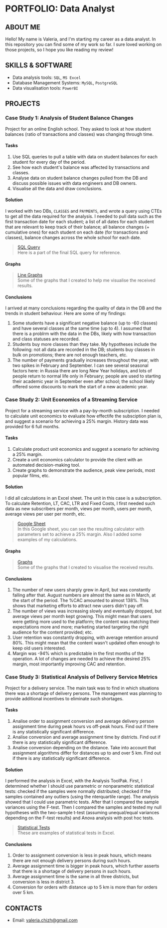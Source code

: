 # PORTFOLIO: Data Analyst

## ABOUT ME
Hello! My name is Valeria, and I'm starting my career as a data analyst. In this repository you can find some of my work so far. 
I sure loved working on those projects, so I hope you like reading my review!

## SKILLS & SOFTWARE
- Data analysis tools: `SQL`, `MS Excel`
- Database Management Systems: `MySQL`, `PostgreSQL`
- Data visualisation tools: `PowerBI`

## PROJECTS
### Case Study 1: Analysis of Student Balance Changes
Project for an online English school. They asked to look at how student balances (ratio of transactions and classes) was changing through time. 

#### Tasks
1. Use SQL queries to pull a table with data on student balances for each student for every day of the period.
2. See how each student's balance was affected by transactions and classes.
3. Analyse data on student balance changes pulled from the DB and discuss possible issues with data engineers and DB owners.
4. Visualise all the data and draw conclusions.

#### Solution
I worked with two DBs, `CLASSES` and `PAYMENTS`, and wrote a query using CTEs to get all the data required for the analysis. I needed to pull data such as the first transaction date for each student; a list of all dates for each student that are relevant to keep track of their balance; all balance changes (+ cumulative ones) for each student on each date (for transactions and classes), balance changes across the whole school for each date.

> <a href="https://github.com/Melifarro19/Valeria-Dzhukich-Portfolio/blob/main/Case%20Study%201/SQL%20Query">SQL Query</a>
<br> Here is a part of the final SQL query for reference.

#### Graphs
> <a href="https://github.com/Melifarro19/Valeria-Dzhukich-Portfolio/blob/main/Case%20Study%201/Visuals.md">Line Graphs</a>
<br> Some of the graphs that I created to help me visualise the received results.

#### Conclusions
I arrived at many conclusions regarding the quality of data in the DB and the trends in student behaviour. Here are some of my findings:
1. Some students have a significant negative balance (up to -60 classes) and have several classes at the same time (up to 4). I assumed that there is a problrm with the data in the DBs, likely with how transaction and class statuses are recorded.
2. Students buy more classes than they take. My hypotheses include the following: not all data are recorded in the DB; students buy classes in bulk on promotions; there are not enough teachers, etc.
3. The number of payments gradually increases throughout the year, with two spikes in February and September. I can see several seasonal factors here: in Russia there are long New Year holidays, and lots of people return to normal life only in February; people are used to starting their academic year in September even after school; the school likely offered some discounts to mark the start of a new academic year.   

### Case Study 2: Unit Economics of a Streaming Service
Project for a streaming service with a pay-by-month subscription. I needed to calculate unit economics to evaluate how effectife the subsciption plan is, and suggest a scenario for achieving a 25% margin. History data was provided for 6 full months.

#### Tasks
1. Calculate product unit economics and suggest a scenario for achieving a 25% margin.
2. Create a unit economics calculator to provide the client with an automated decision-making tool.
3. Create graphs to demonstrate the audience, peak view periods, most popular films, etc.

#### Solution
I did all calculations in an Excel sheet. The unit in this case is a subscription. To calculate Retention, LT, CAC, LTR and Fixed Costs, I first needed such data as new subscribers per month, views per month, users per month, average views per user per month, etc. 

> <a href="https://docs.google.com/spreadsheets/d/1WqN5jC5k0IOt-P_XJnigEdkmnp7CBXFE1T0B7rJsS2I/edit?usp=sharing">Google Sheet</a>
<br> In this Google sheet, you can see the resulting calculator with parameters set to achieve a 25% margin. Also I added some examples of my calculations.

#### Graphs
> <a href="https://github.com/Melifarro19/Valeria-Dzhukich-Portfolio/blob/main/Case%20Study%202/Visuals.md">Graphs</a>
<br> Some of the graphs that I created to visualise the received results.

#### Conclusions
1. The number of new users sharply grew in April, but was constantly falling after that. August numbers are almost the same as in March, at the start of the period. The %CAC amounted to almost 138%. This shows that marketing efforts to attract new users didn't pay off.
2. The number of views was increasing slowly and eventually dropped, but average views per month kept growing. This might mean that users were getting more used to the platform; the content was matching their expectations more and more; marketing started targeting the right audience for the content provided; etc.
3. User retention was constantly dropping, with average retention around 80%. This might mean that the content wasn't updated often enough to keep old users interested.
4. Margin was -94% which is predictable in the first months of the operation. A lot of changes are needed to achieve the desired 25% margin, most importantly improving CAC and retention. 

### Case Study 3: Statistical Analysis of Delivery Service Metrics
Project for a delivery service. The main task was to find in which situations there was a shortage of delivery persons. The management was planning to provide additional incentives to eliminate such shortages.   

#### Tasks
1. Analise order to assignment conversion and average delivery person assignment time during peak hours vs off-peak hours. Find out if there is any statistically significant difference.
2. Analise conversion and average assignment time by districts. Find out if there is any statistically significant difference.
3. Analise conversion depending on the distance. Take into account that assignment algorithms differ for distances up to and over 5 km. Find out if there is any statistically significant difference.

#### Solution
I performed the analysis in Excel, with the Analysis ToolPak. First, I determined whether I should use parametric or nonparametric statistical tests: checked if the samples were normally distributed; checked if the samples contained any outliers (using the nterquartile range). The analysis showed that I could use parametric tests. After that I compared the sample variances using the F-test. Then I compared the samples and tested my null hypotheses with the two-sample t-test (assuming unequal/equal variances depending on the F-test results) and Anova analysis with post hoc tests.

> <a href="https://github.com/Melifarro19/Valeria-Dzhukich-Portfolio/blob/main/Case%20Study%203/Visuals.md">Statistical Tests</a>
<br> These are examples of statistical tests in Excel.

#### Conclusions
1. Order to assignment conversion is less in peak hours, which means there are not enough delivery persons during such hours.
2. Average assignment time is bigger in peak hours, which further asserts that there is a shortage of delivery persons in such hours.
3. Average assignment time is the same in all three districts, but conversion is less in district 3.
4. Conversion for orders with distance up to 5 km is more than for orders over 5 km.

## CONTACTS
- Email: valeria.chizh@gmail.com
